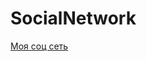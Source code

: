 # SocialNetwork
[Моя соц сеть](https://pavlenstory.github.io/SocialNetwork/#/users "SocialNetwork")
